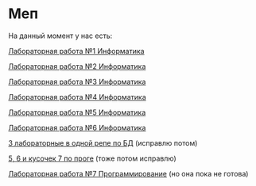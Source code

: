 # Меп

На данный момент у нас есть:

[Лабораторная работа №1 Информатика](https://github.com/deadxraver/Inf1)

[Лабораторная работа №2 Информатика](https://github.com/deadxraver/Inf2)

[Лабораторная работа №3 Информатика](https://github.com/deadxraver/Inf3)

[Лабораторная работа №4 Информатика](https://github.com/deadxraver/Inf4)

[Лабораторная работа №5 Информатика](https://github.com/deadxraver/Inf5)

[Лабораторная работа №6 Информатика](https://github.com/deadxraver/Inf6)

[3 лабораторные в одной репе по БД](https://github.com/deadxraver/DataBase)
(исправлю потом)

[5, 6 и кусочек 7 по проге](https://github.com/deadxraver/Programming)
(тоже потом исправлю)

[Лабораторная работа №7 Программирование](https://github.com/deadxraver/Prog7)
(но она пока не готова)
